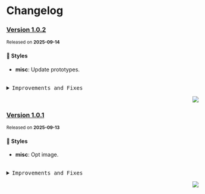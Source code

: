 # Changelog

### [Version&nbsp;1.0.2](https://github.com/canisminor1990/factorio-lobehub-decorations/compare/v1.0.1...v1.0.2)
<sup>Released on **2025-09-14**</sup>


#### 💄 Styles

- **misc**: Update prototypes.


<br/>



<details>
<summary><kbd>Improvements and Fixes</kbd></summary>



#### Styles

* **misc**: Update prototypes ([1b71eb3](https://github.com/canisminor1990/factorio-lobehub-decorations/commit/1b71eb3))

</details>


<div align="right">

[![](https://img.shields.io/badge/-BACK_TO_TOP-151515?style=flat-square)](#readme-top)

</div>

### [Version&nbsp;1.0.1](https://github.com/canisminor1990/factorio-lobehub-decorations/compare/v1.0.0...v1.0.1)
<sup>Released on **2025-09-13**</sup>


#### 💄 Styles

- **misc**: Opt image.


<br/>



<details>
<summary><kbd>Improvements and Fixes</kbd></summary>



#### Styles

* **misc**: Opt image ([38fb1b0](https://github.com/canisminor1990/factorio-lobehub-decorations/commit/38fb1b0))

</details>


<div align="right">

[![](https://img.shields.io/badge/-BACK_TO_TOP-151515?style=flat-square)](#readme-top)

</div>
